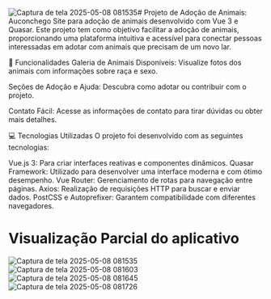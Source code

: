 ![Captura de tela 2025-05-08 081535](https://github.com/user-attachments/assets/7d38b43b-5d0c-47f4-98b2-1d7fbb0f0645)# Projeto de Adoção de Animais: Auconchego
Site para adoção de animais desenvolvido com Vue 3 e Quasar.
Este projeto tem como objetivo facilitar a adoção de animais, proporcionando uma plataforma intuitiva e acessível para conectar pessoas interessadas em adotar com animais que precisam de um novo lar.

🌟 Funcionalidades
Galeria de Animais Disponíveis: Visualize fotos dos animais com informações sobre raça e sexo.

Seções de Adoção e Ajuda: Descubra como adotar ou contribuir com o projeto.

Contato Fácil: Acesse as informações de contato para tirar dúvidas ou obter mais detalhes.

💻 Tecnologias Utilizadas
O projeto foi desenvolvido com as seguintes tecnologias:

Vue.js 3: Para criar interfaces reativas e componentes dinâmicos.
Quasar Framework: Utilizado para desenvolver uma interface moderna e com ótimo desempenho.
Vue Router: Gerenciamento de rotas para navegação entre páginas.
Axios: Realização de requisições HTTP para buscar e enviar dados.
PostCSS e Autoprefixer: Garantem compatibilidade com diferentes navegadores.

# Visualização Parcial do aplicativo
![Captura de tela 2025-05-08 081535](https://github.com/user-attachments/assets/a27627f9-d3fa-4ab2-9013-6d332b2774c3)
![Captura de tela 2025-05-08 081603](https://github.com/user-attachments/assets/d381676c-f1e5-41c7-a452-08f09e552731)
![Captura de tela 2025-05-08 081645](https://github.com/user-attachments/assets/2b19ccc9-9583-45df-8bfa-be816fa3fa2e)
![Captura de tela 2025-05-08 081726](https://github.com/user-attachments/assets/998e677c-9d1c-4f2c-b44e-ea592ee73b65)



